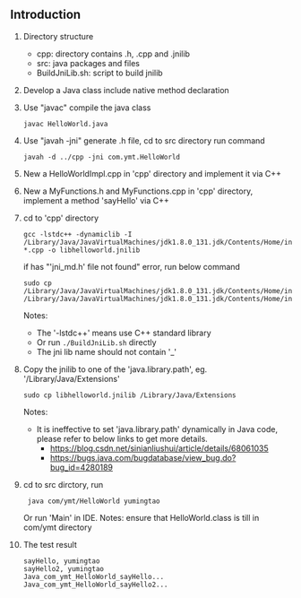 ## Introduction
1. Directory structure
   - cpp: directory contains .h, .cpp and .jnilib
   - src: java packages and files
   - BuildJniLib.sh: script to build jnilib
2. Develop a Java class include native method declaration
3. Use "javac" compile the java class

    ```
    javac HelloWorld.java
    ```
4. Use "javah -jni" generate .h file, cd to src directory run command

    ```
    javah -d ../cpp -jni com.ymt.HelloWorld
    ```
5. New a HelloWorldImpl.cpp in 'cpp' directory and implement it via C++
6. New a MyFunctions.h and MyFunctions.cpp in 'cpp' directory, implement a method 'sayHello' via C++
7. cd to 'cpp' directory
    ```
    gcc -lstdc++ -dynamiclib -I /Library/Java/JavaVirtualMachines/jdk1.8.0_131.jdk/Contents/Home/include/ *.cpp -o libhelloworld.jnilib
    ```
   if has "'jni_md.h' file not found" error, run below command
   ```
   sudo cp /Library/Java/JavaVirtualMachines/jdk1.8.0_131.jdk/Contents/Home/include/darwin/jni_md.h /Library/Java/JavaVirtualMachines/jdk1.8.0_131.jdk/Contents/Home/include
   ```
   Notes: 
    - The '-lstdc++' means use C++ standard library
    - Or run ```./BuildJniLib.sh``` directly
    - The jni lib name should not contain '_'
8. Copy the jnilib to one of the 'java.library.path', eg. '/Library/Java/Extensions'
    ```
    sudo cp libhelloworld.jnilib /Library/Java/Extensions
    ```
   Notes: 
   - It is ineffective to set 'java.library.path' dynamically in Java code, please refer to below links to get more details.
        - https://blog.csdn.net/sinianliushui/article/details/68061035
        - https://bugs.java.com/bugdatabase/view_bug.do?bug_id=4280189
9. cd to src dirctory, run
   ```
    java com/ymt/HelloWorld yumingtao
   ```
   Or run 'Main' in IDE.
   Notes: ensure that HelloWorld.class is till in com/ymt directory
10. The test result
    ```
    sayHello, yumingtao
    sayHello2, yumingtao
    Java_com_ymt_HelloWorld_sayHello...
    Java_com_ymt_HelloWorld_sayHello2...
    ```